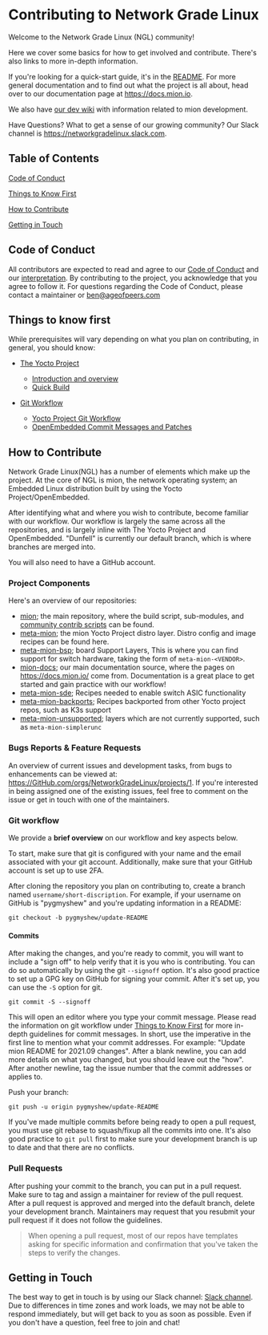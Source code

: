 # Contributing to Network Grade Linux

Welcome to the Network Grade Linux (NGL) community!

Here we cover some basics for how to get involved and contribute. There's
also links to more in-depth information.

If you're looking for a quick-start guide, it's in the [README](README.md). For
more general documentation and to find out what the project is all about, head
over to our documentation page at <https://docs.mion.io>.

We also have [our dev wiki](https://github.com/NetworkGradeLinux/mion-docs/wiki)
with information related to mion development.

Have Questions? What to get a sense of our growing community? Our Slack channel
is <https://networkgradelinux.slack.com>.

## Table of Contents

[Code of Conduct](#code-of-conduct)

[Things to Know First](#things-to-know-first)

[How to Contribute](#how-to-contribute)

[Getting in Touch](#getting-in-touch)

## Code of Conduct

All contributors are expected to read and agree to our [Code of Conduct](CODE_OF_CONDUCT.md)
and our [interpretation](https://docs.mion.io/Coc-interpretation.html). By
contributing to the project, you acknowledge that you agree to follow it. For
questions regarding the Code of Conduct, please contact a maintainer or
<ben@ageofpeers.com>

## Things to know first

While prerequisites will vary depending on what you plan on contributing,
in general, you should know:

* [The Yocto Project](https://docs.yoctoproject.org/)
  * [Introduction and overview](https://docs.yoctoproject.org/overview-manual/overview-manual-intro.html)
  * [Quick Build](https://docs.yoctoproject.org/brief-yoctoprojectqs/brief-yoctoprojectqs.html)

* [Git Workflow](https://GitHub.com/NetworkGradeLinux/mion-docs/blob/dunfell/_meta/git_commandments.md)
  * [Yocto Project Git Workflow](https://docs.yoctoproject.org/overview-manual/overview-manual-development-environment.html#git-workflows-and-the-yocto-project)
  * [OpenEmbedded Commit Messages and Patches](http://www.openembedded.org/wiki/Commit_Patch_Message_Guidelines)

## How to Contribute

Network Grade Linux(NGL) has a number of elements which make up the project.
At the core of NGL is mion, the network operating system; an Embedded Linux
distribution built by using the Yocto Project/OpenEmbedded.

After identifying what and where you wish to contribute, become familiar with
our workflow. Our workflow is largely the same across all the repositories, and
is largely inline with The Yocto Project and OpenEmbedded. "Dunfell" is
currently our default branch, which is where branches are merged into.

You will also need to have a GitHub account.

### Project Components

Here's an overview of our repositories:

* [mion](https://GitHub.com/NetworkGradeLinux/mion); the main repository, where
  the build script, sub-modules, and
  [community contrib scripts](https://GitHub.com/NetworkGradeLinux/mion/tree/dunfell/contrib)
  can be found.
* [meta-mion](https://GitHub.com/NetworkGradeLinux/meta-mion); the mion Yocto
  Project distro layer. Distro config and image recipes can be found here.
* [meta-mion-bsp](https://GitHub.com/NetworkGradeLinux/meta-mion-bsp); board
  Support Layers, This is where you can find support for switch hardware, taking
  the form of `meta-mion-<VENDOR>`.
* [mion-docs](https://GitHub.com/NetworkGradeLinux/mion-docs); our main
  documentation source, where the pages on <https://docs.mion.io/> come from.
  Documentation is a great place to get started and gain practice with our
  workflow!
* [meta-mion-sde](https://GitHub.com/NetworkGradeLinux/meta-mion-sde/);
  Recipes needed to enable switch ASIC functionality
* [meta-mion-backports](https://GitHub.com/NetworkGradeLinux/meta-mion-backports/);
  Recipes backported from other Yocto project repos, such as K3s support
* [meta-mion-unsupported](https://GitHub.com/NetworkGradeLinux/meta-mion-unsupported);
  layers which are not currently supported, such as `meta-mion-simplerunc`

### Bugs Reports & Feature Requests

An overview of current issues and development tasks, from bugs to enhancements
can be viewed at: <https://GitHub.com/orgs/NetworkGradeLinux/projects/1>. If
you're interested in being assigned one of the existing issues, feel free to
comment on the issue or get in touch with one of the maintainers.

### Git workflow

We provide a **brief overview** on our workflow and key aspects below.

To start, make sure that git is configured with your name and the email
associated with your git account. Additionally, make sure that your GitHub
account is set up to use 2FA.

After cloning the repository you plan on contributing to, create a branch named
`username/short-discription`. For example, if your username on GitHub is
"pygmyshew" and you're updating information in a README:

```shell
git checkout -b pygmyshew/update-README
```

#### Commits

After making the changes, and you're ready to commit, you will want to include a
"sign off" to help verify that it is you who is contributing. You can do so
automatically by using the git `--signoff` option. It's also good practice to
set up a GPG key on GitHub for signing your commit. After it's set up, you can
use the `-S` option for git.

```shell
git commit -S --signoff
```

This will open an editor where you type your commit message. Please read the
information on git workflow under [Things to Know First](#things-to-know-first)
for more in-depth guidelines for commit messages. In short, use the imperative
in the first line to mention what your commit addresses. For example: "Update
mion README for 2021.09 changes". After a blank newline, you can add more details
on what you changed, but you should leave out the "how". After another newline,
tag the issue number that the commit addresses or applies to.

Push your branch:

```shell
git push -u origin pygmyshew/update-README
```

If you've made multiple commits before being ready to open a pull request, you
must use git rebase to squash/fixup all the commits into one. It's also good
practice to `git pull` first to make sure your development branch is up to date
and that there are no conflicts.

### Pull Requests

After pushing your commit to the branch, you can put in a pull request. Make
sure to tag and assign a maintainer for review of the pull request. After a pull
request is approved and merged into the default branch, delete your development
branch. Maintainers may request that you resubmit your pull request if it does
not follow the guidelines.

> When opening a pull request, most of our repos have templates asking for
specific information and confirmation that you've taken the steps to verify the
changes.

## Getting in Touch

The best way to get in touch is by using our Slack channel: [Slack channel](https://networkgradelinux.slack.com).
Due to differences in time zones and work loads, we may not be able to respond
immediately, but will get back to you as soon as possible. Even if you don't
have a question, feel free to join and chat!
